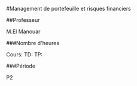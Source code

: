 #Management de portefeuille et risques financiers

##Professeur

M.El Manouar

###Nombre d'heures

Cours:
TD:
TP:

###Période

P2
